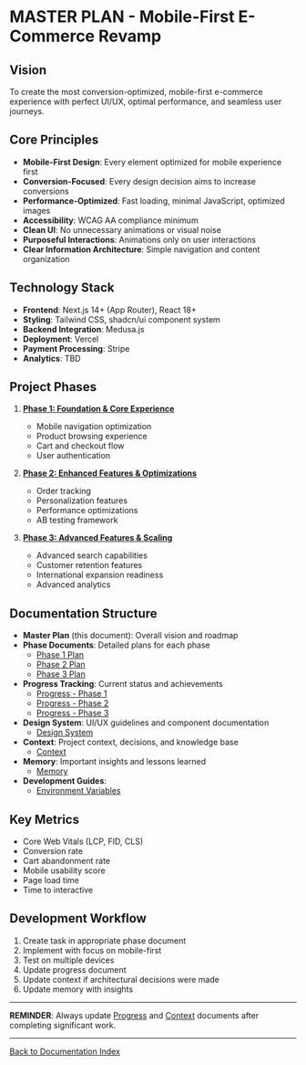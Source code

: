 # MASTER PLAN - Mobile-First E-Commerce Revamp

## Vision
To create the most conversion-optimized, mobile-first e-commerce experience with perfect UI/UX, optimal performance, and seamless user journeys.

## Core Principles
- **Mobile-First Design**: Every element optimized for mobile experience first
- **Conversion-Focused**: Every design decision aims to increase conversions
- **Performance-Optimized**: Fast loading, minimal JavaScript, optimized images
- **Accessibility**: WCAG AA compliance minimum
- **Clean UI**: No unnecessary animations or visual noise
- **Purposeful Interactions**: Animations only on user interactions
- **Clear Information Architecture**: Simple navigation and content organization

## Technology Stack
- **Frontend**: Next.js 14+ (App Router), React 18+
- **Styling**: Tailwind CSS, shadcn/ui component system
- **Backend Integration**: Medusa.js
- **Deployment**: Vercel
- **Payment Processing**: Stripe
- **Analytics**: TBD

## Project Phases
1. **[Phase 1: Foundation & Core Experience](#phase-1)**
   - Mobile navigation optimization
   - Product browsing experience
   - Cart and checkout flow
   - User authentication

2. **[Phase 2: Enhanced Features & Optimizations](#phase-2)**
   - Order tracking
   - Personalization features
   - Performance optimizations
   - AB testing framework

3. **[Phase 3: Advanced Features & Scaling](#phase-3)**
   - Advanced search capabilities
   - Customer retention features
   - International expansion readiness
   - Advanced analytics

## Documentation Structure
- **Master Plan** (this document): Overall vision and roadmap
- **Phase Documents**: Detailed plans for each phase
  - [Phase 1 Plan](./Phase1.md)
  - [Phase 2 Plan](./Phase2.md)
  - [Phase 3 Plan](./Phase3.md)
- **Progress Tracking**: Current status and achievements
  - [Progress - Phase 1](./Progress-Phase1.md)
  - [Progress - Phase 2](./Progress-Phase2.md)
  - [Progress - Phase 3](./Progress-Phase3.md)
- **Design System**: UI/UX guidelines and component documentation
  - [Design System](./DesignSystem.md)
- **Context**: Project context, decisions, and knowledge base
  - [Context](./Context.md)
- **Memory**: Important insights and lessons learned
  - [Memory](./Memory.md)
- **Development Guides**:
  - [Environment Variables](./env-variables.md)

## Key Metrics
- Core Web Vitals (LCP, FID, CLS)
- Conversion rate
- Cart abandonment rate
- Mobile usability score
- Page load time
- Time to interactive

## Development Workflow
1. Create task in appropriate phase document
2. Implement with focus on mobile-first
3. Test on multiple devices
4. Update progress document
5. Update context if architectural decisions were made
6. Update memory with insights

---

**REMINDER**: Always update [Progress](./Progress-Phase1.md) and [Context](./Context.md) documents after completing significant work.

---

[Back to Documentation Index](#documentation-structure) 
